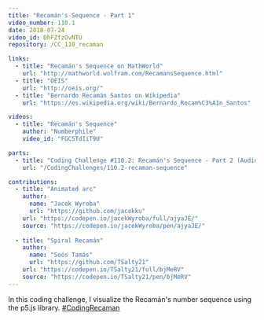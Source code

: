 ```yaml
---
title: "Recamán's Sequence - Part 1"
video_number: 110.1
date: 2018-07-24
video_id: DhFZfzOvNTU
repository: /CC_110_recaman

links:
  - title: "Recamán's Sequence on MathWorld"
    url: "http://mathworld.wolfram.com/RecamansSequence.html"
  - title: "OEIS"
    url: "http://oeis.org/"
  - title: "Bernardo Recamán Santos on Wikipedia"
    url: "https://es.wikipedia.org/wiki/Bernardo_Recam%C3%A1n_Santos"

videos:
  - title: "Recamán's Sequence"
    author: "Numberphile"
    video_id: "FGC5TdIiT9U"

parts:
  - title: "Coding Challenge #110.2: Recamán's Sequence - Part 2 (Audio)"
    url: "/CodingChallenges/110.2-recaman-sequence"

contributions:
  - title: "Animated arc"
    author:
      name: "Jacek Wyroba"
      url: "https://github.com/jacekku"
    url: "https://codepen.io/jacekWyroba/full/ajyaJE/"
    source: "https://codepen.io/jacekWyroba/pen/ajyaJE/"
    
  - title: "Spiral Recamán"
    author:
      name: "Soós Tamás"
      url: "https://github.com/TSalty21"
    url: "https://codepen.io/TSalty21/full/bjMeRV"
    source: "https://codepen.io/TSalty21/pen/bjMeRV"
---
```


In this coding challenge, I visualize the Recamán's number sequence using the p5.js library. [#CodingRecaman](https://twitter.com/hashtag/CodingRecaman)
